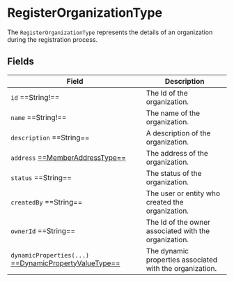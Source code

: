 # RegisterOrganizationType

The `RegisterOrganizationType` represents the details of an organization during the registration process.

## Fields

| Field                                                                                                        | Description                                              |
|--------------------------------------------------------------------------------------------------------------|----------------------------------------------------------|
| `id`  ==String!==                                                                                            | The Id of the organization.                              |
| `name`  ==String!==                                                                                          | The name of the organization.                            |
| `description`  ==String==                                                                                    | A description of the organization.                       |
| `address` [ ==MemberAddressType== ](MemberAddressType.md)                                                    | The address of the organization.                         |
| `status`  ==String==                                                                                         | The status of the organization.                          |
| `createdBy`  ==String==                                                                                      | The user or entity who created the organization.         |
| `ownerId`  ==String==                                                                                        | The Id of the owner associated with the organization.    |
| `dynamicProperties(...)` [ ==DynamicPropertyValueType== ](../../Cart/objects/dynamic-property-value-type.md) | The dynamic properties associated with the organization. |

